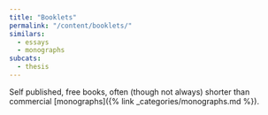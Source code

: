 ```yaml
---
title: "Booklets"
permalink: "/content/booklets/"
similars:
  - essays
  - monographs
subcats:
  - thesis
---
```


Self published, free books, often (though not always) shorter than commercial [monographs]({% link _categories/monographs.md %}).
